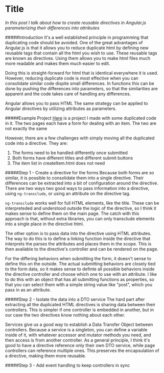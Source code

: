 # Title
_In this post I talk about how to create reusable directives in Angular.js parameterizing their differences into attributes_

#####Introduction
It's a well established principle in programming that duplicating code should be avoided. One of the great advantages of Angular.js is that it allows you to reduce duplicate html by defining new reusable tags that contain all the html you wish to use. These reusable tags are known as directives. Using them allows you to make html files much more readable and makes them much easier to edit.

Doing this is straight-forward for html that is identical everywhere it is used. However, reducing duplicate code is most effective when you can consolidate similar code dispite small differences. In functions this can be done by pushing the differences into parameters, so that the similarities are apparent and the code takes care of handling any differences.

Angular allows you to pass HTML The same strategy can be applied to Angular directives by utilizing attributes as parameters. 

#####Example Project
[Here](https://github.com/JuanCaicedo/ng-dry-forms/tree/before) is a project I made with some duplicated code in it. The two pages each have a form for dealing with an item. The two are not exactly the same


However, there are a few challenges with simply moving all the duplicated code into a directive. They are:
1. The forms need to be handled differently once submitted
2. Both forms have different titles and different submit buttons
3. The item list in createItem.html does not need

#####Step 1 - Create a directive for the forms
Because both forms are so similar, it is possible to consolidate them into a single directive. Their differences can be extracted into a bit of configuration around the directive. There are two ways two good ways to pass information into a directive, using `ng-transclude`, or using an attribute on the directive tag. 

`ng-transclude` works well for full HTML elements, like the title. These can be interpreteded and understood outside the logic of the directive, so I think it makes sense to define them on the main page. The catch with this approach is that, without extra libraries, you can only transclude elements into a single place in the directive html.

The other option is to pass data into the directive using HTML attributes. The way to do this is to define a linking function inside the directive that interprets the parses the attributes and places them in the scope. This is then available to the directive's controller and can be rendered on the page.

For the differing behaviors when submitting the form, it doesn't sense to define this on the outside. The actual submitting behaviors are closely tied to the form data, so it makes sense to definte all possible behaviors inside the directive controller and choose which one to use with an attribute. I like to do this with an object that has all submitting functions as properties, so that you can select them with a simple string value like "post", which you pass in as an attribute.


#####Step 2 - Isolate the data into a DTO service
The hard part after extracting all the duplicated HTML directives is sharing data between their controllers. This is simpler if one controller is embedded in another, but in our case the two directives know nothing about each other.

Services give us a good way to establish a Data Transfer Object between controllers. Because a service is a singleton, you can define a variable inside of it, with whatever accessor and mutator methods you need, and then access is from another controller. As a general principle, I think it's good to have a directive reference only their own DTO service, while page controllers can reference multiple ones. This preserves the encapsulation of a directive, making them more reusable. 

#####Step 3 - Add event handling to keep controllers in sync



